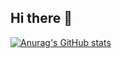 ## Hi there 👋

[![Anurag's GitHub stats](https://github-readme-stats.vercel.app/api?eybraian=anuraghazra)](https://github.com/anuraghazra/github-readme-stats)

<!--
**eybraian/eybraian** is a ✨ _special_ ✨ repository because its `README.md` (this file) appears on your GitHub profile.

Here are some ideas to get you started:

- 🔭 I’m currently working on ...
- 🌱 I’m currently learning ...
- 👯 I’m looking to collaborate on ...
- 🤔 I’m looking for help with ...
- 💬 Ask me about ...
- 📫 How to reach me: ...
- 😄 Pronouns: ...
- ⚡ Fun fact: ...
-->
